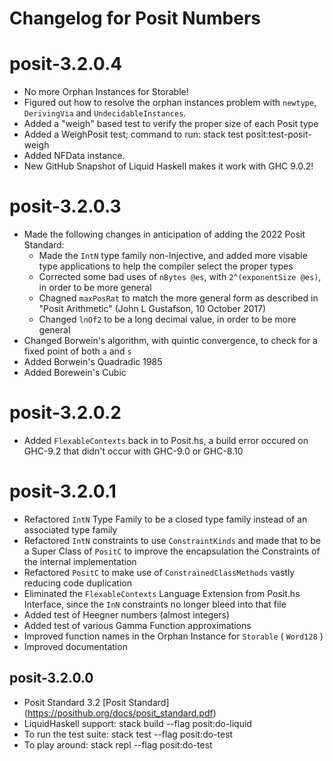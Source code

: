 # Changelog for Posit Numbers

# posit-3.2.0.4

  * No more Orphan Instances for Storable!
  * Figured out how to resolve the orphan instances problem with `newtype`, `DerivingVia` and `UndecidableInstances`.
  * Added a "weigh" based test to verify the proper size of each Posit type
  * Added a WeighPosit test; command to run: stack test posit:test-posit-weigh
  * Added NFData instance.
  * New GitHub Snapshot of Liquid Haskell makes it work with GHC 9.0.2!

# posit-3.2.0.3

  * Made the following changes in anticipation of adding the 2022 Posit Standard:
      * Made the `IntN` type family non-Injective, and added more visable type applications to help the compiler select the proper types
      * Corrected some bad uses of `nBytes @es`, with `2^(exponentSize @es)`, in order to be more general
      * Chagned `maxPosRat` to match the more general form as described in "Posit Arithmetic" (John L Gustafson, 10 October 2017)
      * Changed `lnOf2` to be a long decimal value, in order to be more general
  * Changed Borwein's algorithm, with quintic convergence, to check for a fixed point of both `a` and `s`
  * Added Borwein's Quadradic 1985
  * Added Borewein's Cubic

# posit-3.2.0.2

  * Added `FlexableContexts` back in to Posit.hs, a build error occured on GHC-9.2 that didn't occur with GHC-9.0 or GHC-8.10

# posit-3.2.0.1

  * Refactored `IntN` Type Family to be a closed type family instead of an associated type family
  * Refactored `IntN` constraints to use `ConstraintKinds` and made that to be a Super Class of `PositC` to improve the encapsulation the Constraints of the internal implementation
  * Refactored `PositC` to make use of `ConstrainedClassMethods` vastly reducing code duplication
  * Eliminated the `FlexableContexts` Language Extension from Posit.hs Interface, since the `InN` constraints no longer bleed into that file
  * Added test of Heegner numbers (almost integers)
  * Added test of various Gamma Function approximations
  * Improved function names in the Orphan Instance for `Storable` ( `Word128` )
  * Improved documentation

## posit-3.2.0.0

  * Posit Standard 3.2 [Posit Standard] (https://posithub.org/docs/posit_standard.pdf)
  * LiquidHaskell support: stack build --flag posit:do-liquid
  * To run the test suite: stack test --flag posit:do-test
  * To play around: stack repl --flag posit:do-test

